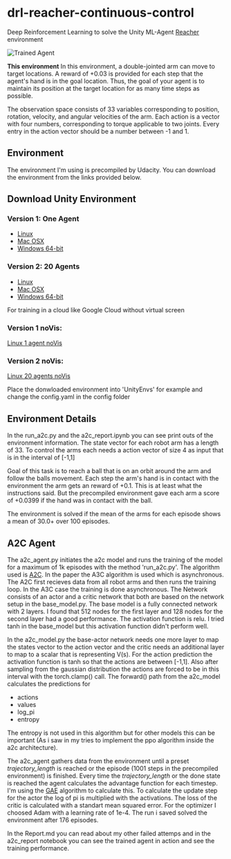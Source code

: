 [//]: # (Image References)

[image1]: https://user-images.githubusercontent.com/10624937/43851024-320ba930-9aff-11e8-8493-ee547c6af349.gif "Trained Agent"

# drl-reacher-continuous-control
Deep Reinforcement Learning to solve the Unity ML-Agent [Reacher](https://github.com/Unity-Technologies/ml-agents/blob/master/docs/Learning-Environment-Examples.md#reacher) environment

![Trained Agent][image1]

**This environment**
In this environment, a double-jointed arm can move to target locations. A reward of +0.03 is provided for each step that the agent's hand is in the goal location. Thus, the goal of your agent is to maintain its position at the target location for as many time steps as possible.

The observation space consists of 33 variables corresponding to position, rotation, velocity, and angular velocities of the arm. Each action is a vector with four numbers, corresponding to torque applicable to two joints. Every entry in the action vector should be a number between -1 and 1.


## Environment

The environment I'm using is precompiled by Udacity. You can download the environment from the links provided below.

## Download Unity Environment

### Version 1: One Agent
- [Linux](https://s3-us-west-1.amazonaws.com/udacity-drlnd/P2/Reacher/one_agent/Reacher_Linux.zip)
- [Mac OSX](https://s3-us-west-1.amazonaws.com/udacity-drlnd/P2/Reacher/one_agent/Reacher.app.zip)
- [Windows 64-bit](https://s3-us-west-1.amazonaws.com/udacity-drlnd/P2/Reacher/one_agent/Reacher_Windows_x86_64.zip)

### Version 2: 20 Agents
- [Linux](https://s3-us-west-1.amazonaws.com/udacity-drlnd/P2/Reacher/Reacher_Linux.zip)
- [Mac OSX](https://s3-us-west-1.amazonaws.com/udacity-drlnd/P2/Reacher/Reacher.app.zip)
- [Windows 64-bit](https://s3-us-west-1.amazonaws.com/udacity-drlnd/P2/Reacher/Reacher_Windows_x86_64.zip)


For training in a cloud like Google Cloud without virtual screen
### Version 1 noVis:
[Linux 1 agent noVis](https://s3-us-west-1.amazonaws.com/udacity-drlnd/P2/Reacher/one_agent/Reacher_Linux_NoVis.zip)

### Version 2 noVis:
[Linux 20 agents noVis](https://s3-us-west-1.amazonaws.com/udacity-drlnd/P2/Reacher/Reacher_Linux_NoVis.zip)

Place the donwloaded environment into 'UnityEnvs' for example and change the config.yaml in the config folder

## Environment Details
In the run_a2c.py and the a2c_report.ipynb you can see print outs of the environment information. The state vector for each robot arm has a length of 33. To control the arms each needs a action vector of size 4 as input that is in the interval of [-1,1]

Goal of this task is to reach a ball that is on an orbit around the arm and follow the balls movement. Each step the arm's hand is in contact with the environment the arm gets an reward of +0.1. This is at least what the instructions said. But the precompiled environment gave each arm a score of +0.0399 if the hand was in contact with the ball.

The environment is solved if the mean of the arms for each episode shows a mean of 30.0+ over 100 episodes.


## A2C Agent

The a2c_agent.py initiates the a2c model and runs the training of the model for a maximum of 1k episodes with the method 'run_a2c.py'.
The algorithm used is [A2C](https://arxiv.org/pdf/1602.01783.pdf). In the paper the A3C algorithm is used which is asynchronous. The A2C first recieves data from all robot arms and then runs the training loop. In the A3C case the training is done asynchronous.
The Network consists of an actor and a critic network that both are based on the network setup in the base_model.py. The base model is a fully connected network with 2 layers. I found that 512 nodes for the first layer and 128 nodes for the second layer had a good performance. The activation function is relu. I tried tanh in the base_model but this activation function didn't perform well.

In the a2c_model.py the base-actor network needs one more layer to map the states vector to the action vector and the critic needs an additional layer to map to a scalar that is representing V(s). For the action prediction the activation function is tanh so that the actions are between [-1,1]. Also after sampling from the gaussian distribution the actions are forced to be in this interval with the torch.clamp() call.
The forward() path from the a2c_model calculates the predictions for 
- actions
- values
- log_pi
- entropy

The entropy is not used in this algorithm but for other models this can be important (As i saw in my tries to implement the ppo algorithm inside the a2c architecture).

The a2c_agent gathers data from the environment until a preset *trajectory_length* is reached or the episode (1001 steps in the precompiled environment) is finished. Every time the *trajectory_length* or the done state is reached the agent calculates the advantage function for each timestep. I'm using the [GAE](https://arxiv.org/abs/1506.02438) algorithm to calculate this.
To calculate the update step for the actor the log of pi is multiplied with the activations. The loss of the critic is calculated with a standart mean squared error.
For the optimizer I choosed Adam with a learning rate of 1e-4. The run i saved solved the environment after 176 episodes.

In the Report.md you can read about my other failed attemps and in the a2c_report notebook you can see the trained agent in action and see the training performance.